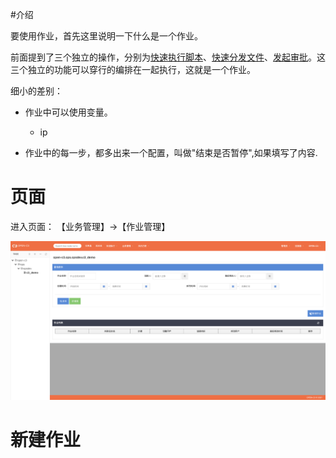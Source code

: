 #介绍

要使用作业，首先这里说明一下什么是一个作业。

前面提到了三个独立的操作，分别为[快速执行脚本](/快速执行脚本/README.md)、[快速分发文件](/快速分发文件/README.md)、[发起审批](/发起审批/README.md)。这三个独立的功能可以穿行的编排在一起执行，这就是一个作业。

细小的差别：

* 作业中可以使用变量。

    * ip

* 作业中的每一步，都多出来一个配置，叫做"结束是否暂停",如果填写了内容.


# 页面

进入页面： 【业务管理】->【作业管理】

![空白列表](/作业管理/images/空白列表.png)

# 新建作业
